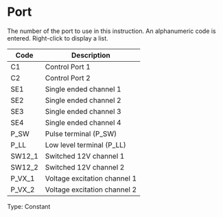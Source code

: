 # Port

The number of the port to use in this instruction. An alphanumeric code is entered. Right-click to display a list.

| Code   | Description                  |
| ------ | ---------------------------- |
| C1     | Control Port 1               |
| C2     | Control Port 2               |
| SE1    | Single ended channel 1       |
| SE2    | Single ended channel 2       |
| SE3    | Single ended channel 3       |
| SE4    | Single ended channel 4       |
| P_SW   | Pulse terminal (P_SW)        |
| P_LL   | Low level terminal (P_LL)    |
| SW12_1 | Switched 12V channel 1       |
| SW12_2 | Switched 12V channel 2       |
| P_VX_1 | Voltage excitation channel 1 |
| P_VX_2 | Voltage excitation channel 2 |

Type: Constant
